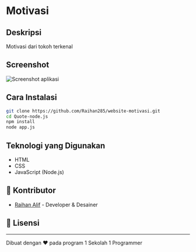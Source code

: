 # Motivasi
## Deskripsi
Motivasi dari tokoh terkenal
## Screenshot
![Screenshot aplikasi](screenshot/screenshot.png)

## Cara Instalasi
```bash
git clone https://github.com/Raihan285/website-motivasi.git
cd Quote-node.js
npm install 
node app.js
```

## Teknologi yang Digunakan
- HTML
- CSS
- JavaScript (Node.js)


## 👥 Kontributor
- [Raihan Alif](https://github.com/Raihan285) - Developer & Desainer

## 📄 Lisensi

---

Dibuat dengan ❤️ pada program 1 Sekolah 1 Programmer
